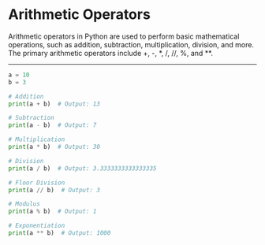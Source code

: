 # Arithmetic Operators

Arithmetic operators in Python are used to perform basic mathematical operations, such as addition, subtraction, multiplication, division, and more. The primary arithmetic operators include +, -, *, /, //, %, and **.

---

```python
a = 10
b = 3

# Addition
print(a + b)  # Output: 13

# Subtraction
print(a - b)  # Output: 7

# Multiplication
print(a * b)  # Output: 30

# Division
print(a / b)  # Output: 3.3333333333333335

# Floor Division
print(a // b)  # Output: 3

# Modulus
print(a % b)  # Output: 1

# Exponentiation
print(a ** b)  # Output: 1000
```